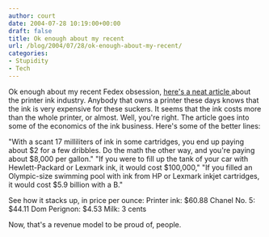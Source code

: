 ```yaml
---
author: court
date: 2004-07-28 10:19:00+00:00
draft: false
title: Ok enough about my recent
url: /blog/2004/07/28/ok-enough-about-my-recent/
categories:
- Stupidity
- Tech
---
```


Ok enough about my recent Fedex obsession, [here's a neat article ](http://www.sfgate.com/cgi-bin/article.cgi?f=/c/a/2004/07/26/BUGL57SAL81.DTL)about the printer ink industry.  Anybody that owns a printer these days knows that the ink is very expensive for these suckers.  It seems that the ink costs more than the whole printer, or almost.  Well, you're right.
The article goes into some of the economics of the ink business.  Here's some of the better lines:

"With a scant 17 milliliters of ink in some cartridges, you end up paying about $2 for a few dribbles. Do the math the other way, and you're paying about $8,000 per gallon."
"If you were to fill up the tank of your car with Hewlett-Packard or Lexmark ink, it would cost $100,000,"
"If you filled an Olympic-size swimming pool with ink from HP or Lexmark inkjet cartridges, it would cost $5.9 billion with a B."

See how it stacks up, in price per ounce:
Printer ink: $60.88
Chanel No. 5: $44.11
Dom Perignon: $4.53
Milk: 3 cents

Now, that's a revenue model to be proud of, people.
